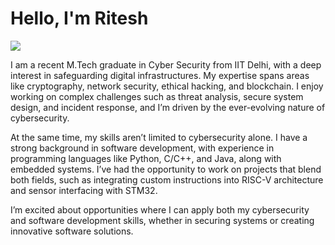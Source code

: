 # Hello, I'm Ritesh
<a href="https://linkedin.com/in/iamritz"><img src="https://img.shields.io/badge/-LinkedIn-0072b1?&style=for-the-badge&logo=linkedin&logoColor=white" /></a>

I am a recent M.Tech graduate in Cyber Security from IIT Delhi, with a deep interest in safeguarding digital infrastructures. My expertise spans areas like cryptography, network security, ethical hacking, and blockchain. I enjoy working on complex challenges such as threat analysis, secure system design, and incident response, and I’m driven by the ever-evolving nature of cybersecurity.

At the same time, my skills aren’t limited to cybersecurity alone. I have a strong background in software development, with experience in programming languages like Python, C/C++, and Java, along with embedded systems. I’ve had the opportunity to work on projects that blend both fields, such as integrating custom instructions into RISC-V architecture and sensor interfacing with STM32.

I’m excited about opportunities where I can apply both my cybersecurity and software development skills, whether in securing systems or creating innovative software solutions.
